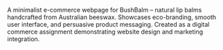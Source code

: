 A minimalist e-commerce webpage for BushBalm – natural lip balms handcrafted from Australian beeswax.
Showcases eco-branding, smooth user interface, and persuasive product messaging.
Created as a digital commerce assignment demonstrating website design and marketing integration.

